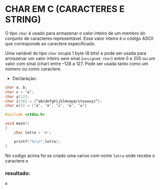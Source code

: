 # CHAR EM C (CARACTERES E STRING)

O tipo ```char``` é usado para armazenar o valor inteiro de um membro do conjunto de caracteres representável. Esse valor inteiro é o código ASCII que corresponde ao caractere especificado.

Uma variável do tipo ```char``` ocupa 1 byte (8 bits) e pode ser usada para armazenar um valor inteiro sem sinal (```unsigned char```) entre 0 e 255 ou um valor com sinal (char) entre –128 a 127. Pode ser usada tanto como um número ou como caractere.

* Declaração:

```c
char a, b;
char x = ‘a’;
char y[12];
char z[26] = {“abcdefghijklmnopqrstuvwxyz”};
char w[5] = {‘a’, ‘e’, ‘i’, ‘o’, ‘u’}
```
```c
#include <stdio.h>

void main()
{
    char letra = 'm';

    printf("%c\n",letra);
}
```

No codigo acima foi se criado uma varive com nome ```letra``` onde recebe o caractere ```m```

### resultado:

```
m
```